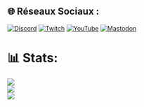 
## 🌐 Réseaux Sociaux :
[![Discord](https://img.shields.io/badge/Discord-%237289DA.svg?logo=discord&logoColor=white)](/https://discord.com/invite/gEStfJGGkP) [![Twitch](https://img.shields.io/badge/Twitch-%239146FF.svg?logo=Twitch&logoColor=white)](https://twitch.tv/fishoplinux) [![YouTube](https://img.shields.io/badge/YouTube-%23FF0000.svg?logo=YouTube&logoColor=white)](https://youtube.com/@fishop_linux) [![Mastodon](https://img.shields.io/badge/-MASTODON-%232B90D9?style=for-the-badge&logo=mastodon&logoColor=white)](https://mastodon.social/@fishoplinux) 
# 📊 Stats:
![](https://github-readme-stats.vercel.app/api?username=fishoplinux&theme=dark&hide_border=false&include_all_commits=false&count_private=false)<br/>
![](https://github-readme-streak-stats.herokuapp.com/?user=fishoplinux&theme=dark&hide_border=false)<br/>
![](https://github-readme-stats.vercel.app/api/top-langs/?username=fishoplinux&theme=dark&hide_border=false&include_all_commits=false&count_private=false&layout=compact)

